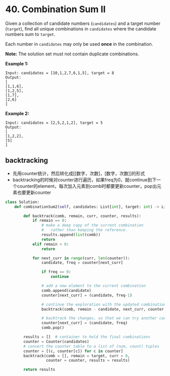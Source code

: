 # 40. Combination Sum II

Given a collection of candidate numbers (`candidates`) and a target number (`target`), find all unique combinations in `candidates` where the candidate numbers sum to `target`.

Each number in `candidates` may only be used **once** in the combination.

**Note:** The solution set must not contain duplicate combinations.

 

**Example 1:**

```
Input: candidates = [10,1,2,7,6,1,5], target = 8
Output: 
[
[1,1,6],
[1,2,5],
[1,7],
[2,6]
]
```

**Example 2:**

```
Input: candidates = [2,5,2,1,2], target = 5
Output: 
[
[1,2,2],
[5]
]
```



## backtracking

- 先用counter统计，然后转化成[[数字，次数]，[数字，次数]]的形式
- backtracking的时候对counter进行遍历，如果freq为0，就continue到下一个counter的element，每次加入元素到comb时都要更新counter，pop出元素也要更新counter

```python
class Solution:
    def combinationSum2(self, candidates: List[int], target: int) -> List[List[int]]:

        def backtrack(comb, remain, curr, counter, results):
            if remain == 0:
                # make a deep copy of the current combination
                #   rather than keeping the reference.
                results.append(list(comb))
                return
            elif remain < 0:
                return

            for next_curr in range(curr, len(counter)):
                candidate, freq = counter[next_curr]

                if freq == 0:
                    continue

                # add a new element to the current combination
                comb.append(candidate)
                counter[next_curr] = (candidate, freq-1)

                # continue the exploration with the updated combination
                backtrack(comb, remain - candidate, next_curr, counter, results)

                # backtrack the changes, so that we can try another candidate
                counter[next_curr] = (candidate, freq)
                comb.pop()

        results = []  # container to hold the final combinations
        counter = Counter(candidates)
        # convert the counter table to a list of (num, count) tuples
        counter = [(c, counter[c]) for c in counter]
        backtrack(comb = [], remain = target, curr = 0,
                  counter = counter, results = results)

        return results
```

